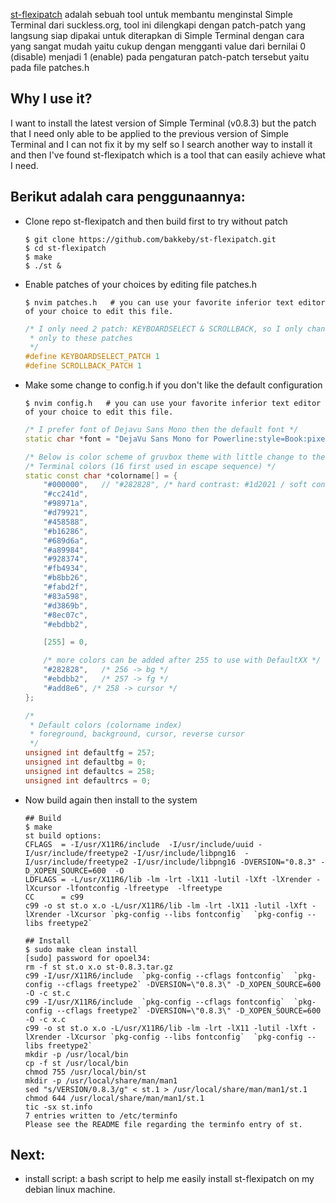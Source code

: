 [st-flexipatch](https://github.com/bakkeby/st-flexipatch) adalah sebuah tool untuk membantu menginstal Simple Terminal dari suckless.org, tool ini dilengkapi dengan patch-patch yang langsung siap dipakai untuk diterapkan di Simple Terminal dengan cara yang sangat mudah yaitu cukup dengan mengganti value dari bernilai 0 (disable) menjadi 1 (enable) pada pengaturan patch-patch tersebut yaitu pada file patches.h

## Why I use it?

I want to install the latest version of Simple Terminal (v0.8.3) but the patch that I need only able to be applied to the previous version of Simple Terminal and I can not fix it by my self so I search another way to install it and then I've found st-flexipatch which is a tool that can easily achieve what I need.

## Berikut adalah cara penggunaannya:

* Clone repo st-flexipatch and then build first to try without patch

  ``` shell
  $ git clone https://github.com/bakkeby/st-flexipatch.git
  $ cd st-flexipatch
  $ make
  $ ./st &
  ```

* Enable patches of your choices by editing file patches.h

  ``` shell
  $ nvim patches.h   # you can use your favorite inferior text editor of your choice to edit this file.
  ```

  ``` c++
  /* I only need 2 patch: KEYBOARDSELECT & SCROLLBACK, so I only change the value from 0 to 1
   * only to these patches
   */
  #define KEYBOARDSELECT_PATCH 1
  #define SCROLLBACK_PATCH 1
  ```

* Make some change to config.h if you don't like the default configuration

  ``` shell
  $ nvim config.h   # you can use your favorite inferior text editor of your choice to edit this file.
  ```

  ``` c++
  /* I prefer font of Dejavu Sans Mono then the default font */
  static char *font = "DejaVu Sans Mono for Powerline:style=Book:pixelsize=12:antialias=true:autohint=true";

  /* Below is color scheme of gruvbox theme with little change to the background */
  /* Terminal colors (16 first used in escape sequence) */
  static const char *colorname[] = {
      "#000000",   // "#282828", /* hard contrast: #1d2021 / soft contrast: #32302f */
      "#cc241d",
      "#98971a",
      "#d79921",
      "#458588",
      "#b16286",
      "#689d6a",
      "#a89984",
      "#928374",
      "#fb4934",
      "#b8bb26",
      "#fabd2f",
      "#83a598",
      "#d3869b",
      "#8ec07c",
      "#ebdbb2",

      [255] = 0,

      /* more colors can be added after 255 to use with DefaultXX */
      "#282828",   /* 256 -> bg */
      "#ebdbb2",   /* 257 -> fg */
      "#add8e6", /* 258 -> cursor */
  };

  /*
   * Default colors (colorname index)
   * foreground, background, cursor, reverse cursor
   */
  unsigned int defaultfg = 257;
  unsigned int defaultbg = 0;
  unsigned int defaultcs = 258;
  unsigned int defaultrcs = 0;
  ```

* Now build again then install to the system

  ``` shell
  ## Build
  $ make
  st build options:
  CFLAGS  = -I/usr/X11R6/include  -I/usr/include/uuid -I/usr/include/freetype2 -I/usr/include/libpng16  -I/usr/include/freetype2 -I/usr/include/libpng16 -DVERSION="0.8.3" -D_XOPEN_SOURCE=600  -O
  LDFLAGS = -L/usr/X11R6/lib -lm -lrt -lX11 -lutil -lXft -lXrender -lXcursor -lfontconfig -lfreetype  -lfreetype
  CC      = c99
  c99 -o st st.o x.o -L/usr/X11R6/lib -lm -lrt -lX11 -lutil -lXft -lXrender -lXcursor `pkg-config --libs fontconfig`  `pkg-config --libs freetype2`

  ## Install
  $ sudo make clean install
  [sudo] password for opoel34:
  rm -f st st.o x.o st-0.8.3.tar.gz
  c99 -I/usr/X11R6/include  `pkg-config --cflags fontconfig`  `pkg-config --cflags freetype2` -DVERSION=\"0.8.3\" -D_XOPEN_SOURCE=600  -O -c st.c
  c99 -I/usr/X11R6/include  `pkg-config --cflags fontconfig`  `pkg-config --cflags freetype2` -DVERSION=\"0.8.3\" -D_XOPEN_SOURCE=600  -O -c x.c
  c99 -o st st.o x.o -L/usr/X11R6/lib -lm -lrt -lX11 -lutil -lXft -lXrender -lXcursor `pkg-config --libs fontconfig`  `pkg-config --libs freetype2`
  mkdir -p /usr/local/bin
  cp -f st /usr/local/bin
  chmod 755 /usr/local/bin/st
  mkdir -p /usr/local/share/man/man1
  sed "s/VERSION/0.8.3/g" < st.1 > /usr/local/share/man/man1/st.1
  chmod 644 /usr/local/share/man/man1/st.1
  tic -sx st.info
  7 entries written to /etc/terminfo
  Please see the README file regarding the terminfo entry of st.
  ```
## Next:
* install script: a bash script to help me easily install st-flexipatch on my debian linux machine.
